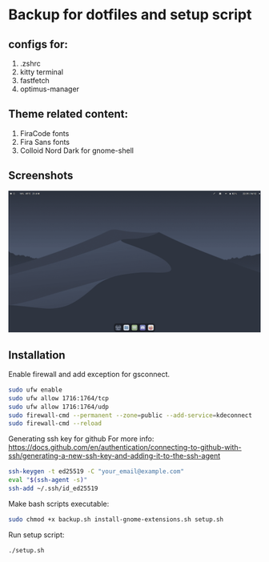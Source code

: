 # Backup for dotfiles and setup script

## configs for:
1. .zshrc
2. kitty terminal
3. fastfetch
4. optimus-manager



## Theme related content:
1. FiraCode fonts
2. Fira Sans fonts
3. Colloid Nord Dark for gnome-shell


## Screenshots
![alt text](https://github.com/ILoveGarlicBread/dotfiles/blob/master/screenshot1.png)

## Installation
Enable firewall and add exception for gsconnect.
```sh
sudo ufw enable
sudo ufw allow 1716:1764/tcp
sudo ufw allow 1716:1764/udp
sudo firewall-cmd --permanent --zone=public --add-service=kdeconnect 
sudo firewall-cmd --reload
```
Generating ssh key for  github
For more info: https://docs.github.com/en/authentication/connecting-to-github-with-ssh/generating-a-new-ssh-key-and-adding-it-to-the-ssh-agent

```sh 
ssh-keygen -t ed25519 -C "your_email@example.com"
eval "$(ssh-agent -s)"
ssh-add ~/.ssh/id_ed25519
```

Make bash scripts executable:

```sh 
sudo chmod +x backup.sh install-gnome-extensions.sh setup.sh 
```
Run setup script:
```sh 
./setup.sh
```






